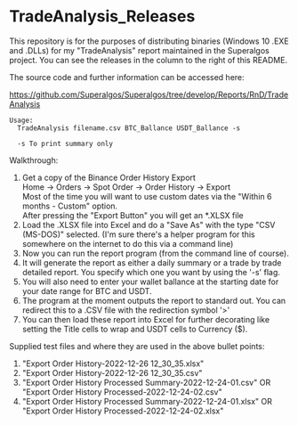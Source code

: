 # TradeAnalysis_Releases

This repository is for the purposes of distributing binaries (Windows 10 .EXE and .DLLs) for my "TradeAnalysis" report maintained in the Superalgos project. You can see the releases in the column to the right of this README.

The source code and further information can be accessed here:

https://github.com/Superalgos/Superalgos/tree/develop/Reports/RnD/TradeAnalysis

```
Usage:
  TradeAnalysis filename.csv BTC_Ballance USDT_Ballance -s

  -s To print summary only
```

Walkthrough:
1. Get a copy of the Binance Order History Export <br> Home -> Orders -> Spot Order -> Order History -> Export
<br>Most of the time you will want to use custom dates via the "Within 6 months - Custom" option.
<br>After pressing the "Export Button" you will get an *.XLSX file 
2. Load the .XLSX file into Excel and do a "Save As" with the type "CSV (MS-DOS)" selected. (I'm sure there's a helper program for this somewhere on the internet to do this via a command line)
3. Now you can run the report program (from the command line of course).
4. It will generate the report as either a daily summary or a trade by trade detailed report. You specify which one you want by using the '-s' flag.
5. You will also need to enter your wallet ballance at the starting date for your date range for BTC and USDT.
6. The program at the moment outputs the report to standard out. You can redirect this to a .CSV file with the redirection symbol '>'
7. You can then load these report into Excel for further decorating like setting the Title cells to wrap and USDT cells to Currency ($).

Supplied test files and where they are used in the above bullet points:

1. "Export Order History-2022-12-26 12_30_35.xlsx"
2. "Export Order History-2022-12-26 12_30_35.csv"
6. "Export Order History Processed Summary-2022-12-24-01.csv" OR "Export Order History Processed-2022-12-24-02.csv"
7. "Export Order History Processed Summary-2022-12-24-01.xlsx" OR "Export Order History Processed-2022-12-24-02.xlsx"
